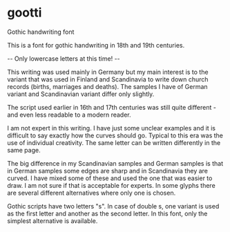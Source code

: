 # gootti
Gothic handwriting font

This is a font for gothic handwriting in 18th and 19th centuries.

-- Only lowercase letters at this time! --

This writing was used mainly in Germany but my main interest is to the variant that was used in Finland and Scandinavia
to write down church records (births, marriages and deaths). The samples I have of German variant and Scandinavian
variant differ only slightly.

The script used earlier in 16th and 17th centuries was still quite different - and even less readable
to a modern reader.

I am not expert in this writing. I have just some unclear examples and it is difficult to say exactly how the
curves should go. Typical to this era was the use of individual creativity. The same letter can be written
differently in the same page.

The big difference in my Scandinavian samples and German samples is that in German samples some edges are sharp
and in Scandinavia they are curved. I have mixed some of these and used the one that was easier to draw.
I am not sure if that is acceptable for experts. In some glyphs there are several different alternatives where
only one is chosen.

Gothic scripts have two letters "s". In case of double s, one variant is used as the first letter and another
as the second letter. In this font, only the simplest alternative is available.
